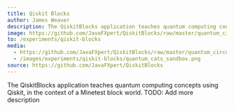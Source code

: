 ```yaml
---
title: Qiskit Blocks
author: James Weaver
description: The QiskitBlocks application teaches quantum computing concepts using Qiskit, in the context of a Minetest block world.
image: https://github.com/JavaFXpert/QiskitBlocks/raw/master/quantum_circuits_garden.png
to: /experiments/qiskit-blocks
media:
  - https://github.com/JavaFXpert/QiskitBlocks/raw/master/quantum_circuits_garden.png
  - /images/experiments/qiskit-blocks/quantum_cats_sandbox.png
source: https://github.com/JavaFXpert/QiskitBlocks
---
```

The QiskitBlocks application teaches quantum computing concepts using Qiskit, in the context of a Minetest block world. TODO: Add more description

